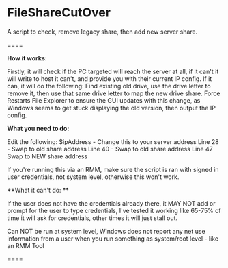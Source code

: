 # FileShareCutOver
A script to check, remove legacy share, then add new server share.

====

**How it works:**

Firstly, it will check if the PC targeted will reach the server at all, if it can't it will write to host it can't, and provide you with their current IP config.
If it can, it will do the following:
Find existing old drive, use the drive letter to remove it, then use that same drive letter to map the new drive share.
Force Restarts File Explorer to ensure the GUI updates with this change, as Windows seems to get stuck displaying the old version, then output the IP config.

**What you need to do:**

Edit the following:
$ipAddress - Change this to your server address
Line 28 - Swap to old share address
Line 40 - Swap to old share address
Line 47 Swap to NEW share address

If you're running this via an RMM, make sure the script is ran with signed in user credentials, not system level, otherwise this won't work.

**What it can't do: **

If the user does not have the credentials already there, it MAY NOT add or prompt for the user to type credentials, I've tested it working like 65-75% of time it will ask for credentials, other times it will just stall out.

Can NOT be run at system level, Windows does not report any net use information from a user when you run something as system/root level - like an RMM Tool

====
